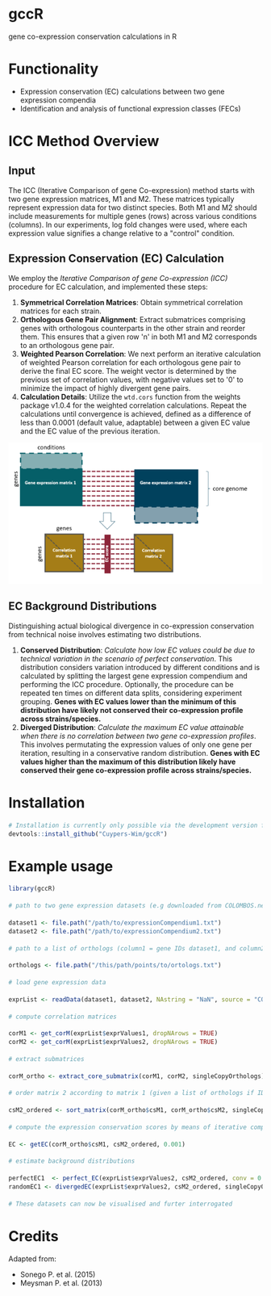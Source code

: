 # gccR
gene co-expression conservation calculations in R


# Functionality
- Expression conservation (EC) calculations between two gene expression compendia
- Identification and analysis of functional expression classes (FECs)

# ICC Method Overview

## Input
The ICC (Iterative Comparison of gene Co-expression) method starts with two gene expression matrices, M1 and M2. These matrices typically represent expression data for two distinct species. Both M1 and M2 should include measurements for multiple genes (rows) across various conditions (columns). In our experiments, log fold changes were used, where each expression value signifies a change relative to a "control" condition.

## Expression Conservation (EC) Calculation
We employ the *Iterative Comparison of gene Co-expression (ICC)* procedure for EC calculation, and implemented these steps:

1. **Symmetrical Correlation Matrices**: Obtain symmetrical correlation matrices for each strain.
2. **Orthologous Gene Pair Alignment**: Extract submatrices comprising genes with orthologous counterparts in the other strain and reorder them. This ensures that a given row 'n' in both M1 and M2 corresponds to an orthologous gene pair.
3. **Weighted Pearson Correlation**: We next perform an iterative calculation of weighted Pearson correlation for each orthologous gene pair to derive the final EC score. The weight vector is determined by the previous set of correlation values, with negative values set to '0' to minimize the impact of highly divergent gene pairs.
4. **Calculation Details**: Utilize the `wtd.cors` function from the weights package v1.0.4 for the weighted correlation calculations. Repeat the calculations until convergence is achieved, defined as a difference of less than 0.0001 (default value, adaptable) between a given EC value and the EC value of the previous iteration.

<p align="center">
  <img src="gccr.png" alt="Figure 1">
</p>

## EC Background Distributions
Distinguishing actual biological divergence in co-expression conservation from technical noise involves estimating two distributions.

1. **Conserved Distribution**: _Calculate how low EC values could be due to technical variation in the scenario of perfect conservation_. This distribution considers variation introduced by different conditions and is calculated by splitting the largest gene expression compendium and performing the ICC procedure. Optionally, the procedure can be repeated ten times on different data splits, considering experiment grouping. **Genes with EC values lower than the minimum of this distribution have likely not conserved their co-expression profile across strains/species.**
2. **Diverged Distribution**: _Calculate the maximum EC value attainable when there is no correlation between two gene co-expression profiles_. This involves permutating the expression values of only one gene per iteration, resulting in a conservative random distribution. **Genes with EC values higher than the maximum of this distribution likely have conserved their gene co-expression profile across strains/species.**

# Installation

``` r
# Installation is currently only possible via the development version from GitHub:
devtools::install_github("Cuypers-Wim/gccR")
```

# Example usage

```R
library(gccR)

# path to two gene expression datasets (e.g downloaded from COLOMBOS.net) that you wish to compare

dataset1 <- file.path("/path/to/expressionCompendium1.txt")
dataset2 <- file.path("/path/to/expressionCompendium2.txt")

# path to a list of orthologs (column1 = gene IDs dataset1, and column2 = orthologuous dataset2 IDs)

orthologs <- file.path("/this/path/points/to/ortologs.txt")

# load gene expression data

exprList <- readData(dataset1, dataset2, NAstring = "NaN", source = "COLOMBOS")

# compute correlation matrices

corM1 <- get_corM(exprList$exprValues1, dropNArows = TRUE)
corM2 <- get_corM(exprList$exprValues2, dropNArows = TRUE)

# extract submatrices

corM_ortho <- extract_core_submatrix(corM1, corM2, singleCopyOrthologs)

# order matrix 2 according to matrix 1 (given a list of orthologs if IDs differ)

csM2_ordered <- sort_matrix(corM_ortho$csM1, corM_ortho$csM2, singleCopyOrthologs)

# compute the expression conservation scores by means of iterative comparison of co-expression

EC <- getEC(corM_ortho$csM1, csM2_ordered, 0.001)

# estimate background distributions

perfectEC1  <- perfect_EC(exprList$exprValues2, csM2_ordered, conv = 0.001, maxIter = 200)
randomEC1 <- divergedEC(exprList$exprValues2, csM2_ordered, singleCopyOrthologs, EC$ECweights)

# These datasets can now be visualised and furter interrogated

```

# Credits
  Adapted from:
 - Sonego P. et al. (2015) 
 - Meysman P. et al. (2013)
